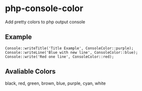 php-console-color
=================

Add pretty colors to php output console

Example 
-------

    Console::writeTitle('Title Example', ConsoleColor::purple);
    Console::writeLine('Blue with new line', ConsoleColor::blue);
    Console::write('Red one line', ConsoleColor::red);

Avaliable Colors 
----------------
black, red, green, brown, blue, purple, cyan, white

